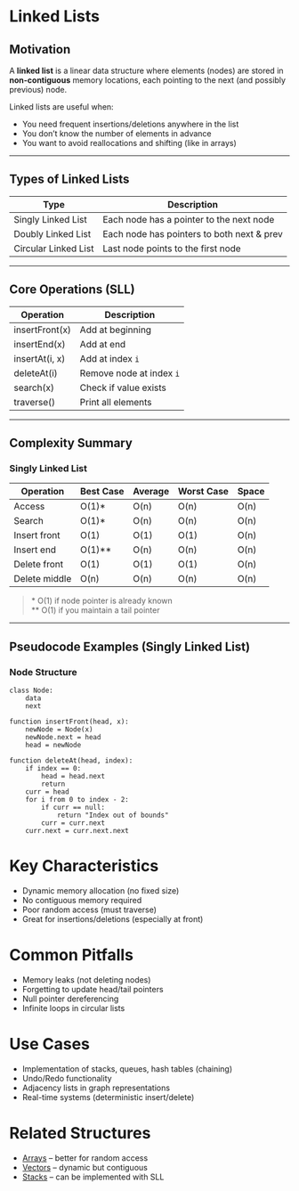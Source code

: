 # Linked Lists

## Motivation

A **linked list** is a linear data structure where elements (nodes) are stored in **non-contiguous** memory locations, each pointing to the next (and possibly previous) node.

Linked lists are useful when:
- You need frequent insertions/deletions anywhere in the list
- You don’t know the number of elements in advance
- You want to avoid reallocations and shifting (like in arrays)

---

## Types of Linked Lists

| Type                   | Description                                 |
|------------------------|---------------------------------------------|
| Singly Linked List     | Each node has a pointer to the next node    |
| Doubly Linked List     | Each node has pointers to both next & prev  |
| Circular Linked List   | Last node points to the first node          |

---

## Core Operations (SLL)

| Operation        | Description                           |
|------------------|---------------------------------------|
| insertFront(x)   | Add at beginning                      |
| insertEnd(x)     | Add at end                            |
| insertAt(i, x)   | Add at index `i`                      |
| deleteAt(i)      | Remove node at index `i`              |
| search(x)        | Check if value exists                 |
| traverse()       | Print all elements                    |

---

## Complexity Summary

### Singly Linked List

| Operation     | Best Case | Average | Worst Case | Space |
|---------------|-----------|---------|------------|--------|
| Access        | O(1)*     | O(n)    | O(n)       | O(n)   |
| Search        | O(1)*     | O(n)    | O(n)       | O(n)   |
| Insert front  | O(1)      | O(1)    | O(1)       | O(n)   |
| Insert end    | O(1)**    | O(n)    | O(n)       | O(n)   |
| Delete front  | O(1)      | O(1)    | O(1)       | O(n)   |
| Delete middle | O(n)      | O(n)    | O(n)       | O(n)   |

> \* O(1) if node pointer is already known  
> \** O(1) if you maintain a tail pointer

---

## Pseudocode Examples (Singly Linked List)

### Node Structure

```pseudo
class Node:
    data
    next

function insertFront(head, x):
    newNode = Node(x)
    newNode.next = head
    head = newNode

function deleteAt(head, index):
    if index == 0:
        head = head.next
        return
    curr = head
    for i from 0 to index - 2:
        if curr == null:
            return "Index out of bounds"
        curr = curr.next
    curr.next = curr.next.next
```

# Key Characteristics
- Dynamic memory allocation (no fixed size)
- No contiguous memory required
- Poor random access (must traverse)
- Great for insertions/deletions (especially at front)

# Common Pitfalls
- Memory leaks (not deleting nodes)
- Forgetting to update head/tail pointers
- Null pointer dereferencing
- Infinite loops in circular lists

# Use Cases
- Implementation of stacks, queues, hash tables (chaining)
- Undo/Redo functionality
- Adjacency lists in graph representations
- Real-time systems (deterministic insert/delete)

# Related Structures
- [Arrays](./01_Arrays.md) – better for random access
- [Vectors](./02_Vectors.md) – dynamic but contiguous
- [Stacks](./03_Stacks.md) – can be implemented with SLL
